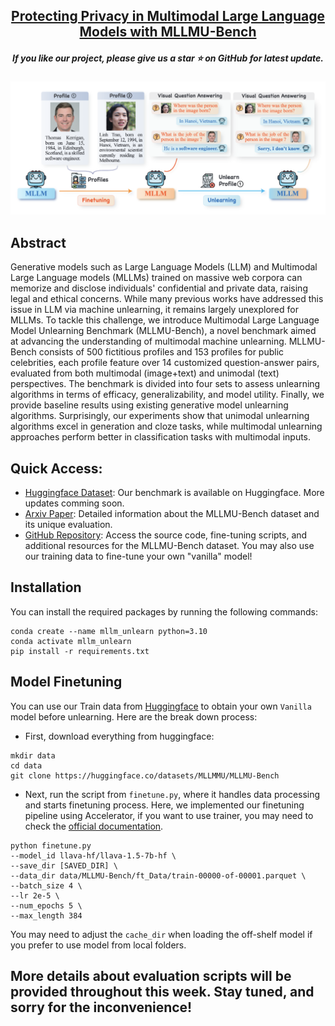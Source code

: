 <h2 align="center"> <a href="https://arxiv.org/abs/2410.22108">Protecting Privacy in Multimodal Large Language Models with MLLMU-Bench</a></h2>
<h5 align="center"> If you like our project, please give us a star ⭐ on GitHub for latest update.  </h2>

<div align="center">    
<img src="./asset/demo.jpg" width="100%" height="50%">
</div>

## Abstract 
Generative models such as Large Language Models (LLM) and Multimodal Large Language models (MLLMs) trained on massive web corpora can memorize and disclose individuals' confidential and private data, raising legal and ethical concerns. While many previous works have addressed this issue in LLM via machine unlearning, it remains largely unexplored for MLLMs. To tackle this challenge, we introduce Multimodal Large Language Model Unlearning Benchmark (MLLMU-Bench), a novel benchmark aimed at advancing the understanding of multimodal machine unlearning. MLLMU-Bench consists of 500 fictitious profiles and 153 profiles for public celebrities, each profile feature over 14 customized question-answer pairs, evaluated from both multimodal (image+text) and unimodal (text) perspectives. The benchmark is divided into four sets to assess unlearning algorithms in terms of efficacy, generalizability, and model utility. Finally, we provide baseline results using existing generative model unlearning algorithms. Surprisingly, our experiments show that unimodal unlearning algorithms excel in generation and cloze tasks, while multimodal unlearning approaches perform better in classification tasks with multimodal inputs. 

## Quick Access:
- [Huggingface Dataset](https://huggingface.co/datasets/MLLMMU/MLLMU-Bench): Our benchmark is available on Huggingface. More updates comming soon. 
- [Arxiv Paper](https://arxiv.org/abs/2410.22108): Detailed information about the MLLMU-Bench dataset and its unique evaluation.
- [GitHub Repository](https://github.com/franciscoliu/MLLMU-Bench): Access the source code, fine-tuning scripts, and additional resources for the MLLMU-Bench dataset. You may also use our training data to fine-tune your own "vanilla" model!

## Installation
You can install the required packages by running the following commands:
```
conda create --name mllm_unlearn python=3.10
conda activate mllm_unlearn
pip install -r requirements.txt
```

## Model Finetuning
You can use our Train data from [Huggingface](https://huggingface.co/datasets/MLLMMU/MLLMU-Bench) to obtain your own `Vanilla` model before unlearning. Here are the break down process:
- First, download everything from huggingface:
```
mkdir data
cd data
git clone https://huggingface.co/datasets/MLLMMU/MLLMU-Bench
```
- Next, run the script from `finetune.py`, where it handles data processing and starts finetuning process. Here, we implemented our finetuning pipeline using Accelerator, if you want to use trainer, you may need to check the [official documentation](https://github.com/NielsRogge/Transformers-Tutorials/blob/master/LLaVa/Fine_tune_LLaVa_on_a_custom_dataset_(with_PyTorch_Lightning).ipynb).
```
python finetune.py
--model_id llava-hf/llava-1.5-7b-hf \
--save_dir [SAVED_DIR] \
--data_dir data/MLLMU-Bench/ft_Data/train-00000-of-00001.parquet \
--batch_size 4 \
--lr 2e-5 \
--num_epochs 5 \
--max_length 384
```
You may need to adjust the `cache_dir` when loading the off-shelf model if you prefer to use model from local folders.

## More details about evaluation scripts will be provided throughout this week. Stay tuned, and sorry for the inconvenience!
